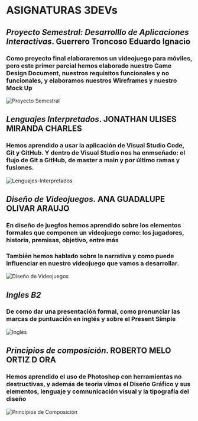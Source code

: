 # ASIGNATURAS 3DEVs

## *Proyecto Semestral: Desarrolllo de Aplicaciones Interactivas*. Guerrero Troncoso Eduardo Ignacio
### Como proyecto final elaboraremos un videojuego para móviles, pero este primer parcial hemos elaborado nuestro Game Design Document, nuestros requisitos funcionales y no funcionales, y elaboramos nuestros Wireframes y nuestro Mock Up
![Proyecto Semestral](https://encrypted-tbn0.gstatic.com/images?q=tbn:ANd9GcQ2zzICTXBxnxcgBSh9MgvqSz3oUMs9oKrheg&s)


## *Lenguajes Interpretados*. JONATHAN ULISES MIRANDA CHARLES
### Hemos aprendido a usar la aplicación de Visual Studio Code, Git y GitHub. Y dentro de Visual Studio nos ha enmseñado: el flujo de Git a GitHub, de master a main y por último ramas y fusiones.
![Lenguajes-Interpretados](https://digitalbluee.com/wp-content/uploads/2022/05/pexels-photo-4164418.jpeg)

## *Diseño de Videojuegos.* ANA GUADALUPE OLIVAR ARAUJO
### En diseño de juegfos hemos aprendido sobre los elementos formales que componen un videojuego como: los jugadores, historia, premisas, objetivo, entre más
### También hemos hablado sobre la narrativa y como puede influenciar en nuestro videojuego que vamos a desarrollar.
![Diseño de Videojuegos](https://uniat.edu.mx/wp-content/uploads/2024/07/universidad_licenciatura_videojuegos.jpg)

## *Ingles B2*
### De como dar una presentación formal, como pronunciar las marcas de puntuación en inglés y sobre el Present Simple
![Inglés](https://www.emagister.com/blog/wp-content/uploads/2018/01/GettyImages-1336548906-scaled.jpg
)

## *Principios de composición*. ROBERTO MELO ORTIZ D ORA
### Hemos aprendido el uso de Photoshop con herramientas no destructivas, y además de teoria vimos el Diseño Gráfico y sus elementos, lenguaje y comnunicación visual y la tipografía del diseño
![Principios de Composición](https://orsys-lemag.com/wp-content/uploads/2022/11/Photoshop-sur-le-web-e1668611899469.jpg)







